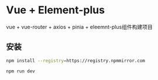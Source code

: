 # Vue + Element-plus
vue + vue-router + axios + pinia + eleemnt-plus组件构建项目

## 安装
```bash
npm install --registry=https://registry.npmmirror.com

npm run dev
```
